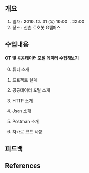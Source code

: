 ## 개요
1. 일자 : 2019. 12. 31 (목) 19:00 ~ 22:00
2. 장소 : 신촌 르호봇 G캠퍼스

## 수업내용
#### OT 및 공공데이터 포털 데이터 수집해보기
0. 튜터 소개

1. 프로젝트 설계

2. 공공데이터 포털 소개

3. HTTP 소개

4. Json 소개

5. Postman 소개

6. 자바로 코드 작성
## 피드백

## References
